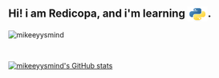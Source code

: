 ## Hi! i am Redicopa, and i'm learning <img align="center" alt="Rafa-Python" height="30" width="40" src="https://raw.githubusercontent.com/devicons/devicon/master/icons/python/python-original.svg">.

<p align="left"> <img src="https://komarev.com/ghpvc/?username=mikeeyysmind&label=Profile%20views&color=0e75b6&style=flat" alt="mikeeyysmind" /> </p>
<!
**mikeeyysmind/mikeeyysmind** is a ✨ _special_ ✨ repository because its `README.md` (this file) appears on your GitHub profile.









<div style="display: inline_block"><br>
 
  
   

[![mikeeyysmind's GitHub stats](https://github-readme-stats.vercel.app/api?username=mikeeyysmind)](https://github.com/anuraghazra/github-readme-stats)





